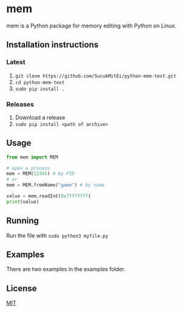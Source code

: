 # mem

mem is a Python package for memory editing with Python on Linux.

## Installation instructions

### Latest

1. `git clone https://github.com/SucukMitEi/python-mem-test.git`
2. `cd python-mem-test`
3. `sudo pip install .`

### Releases

1. Download a release
2. `sudo pip install <path of archive>`

## Usage

```python
from mem import MEM

# open a process
mem = MEM(12345) # by PID
# or
mem = MEM.fromName("game") # by name

value = mem.readInt(0x7fffffff)
print(value)
```

## Running

Run the file with `sudo python3 myfile.py`

## Examples

There are two examples in the examples folder.

## License

[MIT](https://choosealicense.com/licenses/mit/)
